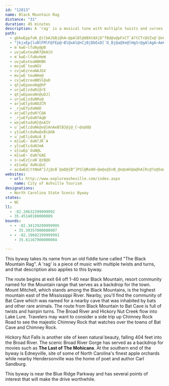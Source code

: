 ```yaml
---
id: "12813"
name: Black Mountain Rag
distance: "31"
duration: 45 minutes
description: A 'rag' is a musical tune with multiple twists and curves up and down the scale. The roads along this route also have multiple twists and turns.
path:
  - gbkwEppfuN_@|CbAJbBj@hA~@pAlBl@dBXtAXjD^fBd@v@pFxCT`A?tCTr@VZx@`@vGfAn@Dd@?hE_AbAEhAP`GlB~Bd@fAj@hBbCh@pCnAxBnAdA|CdBdAlAl@lAbB`HNLbCHj@Rb@Zl@r@h@bAnBlFrBnBj@XpBXtFjBtCdAjDfBvCD|A`@t@d@|@xAn@d@`@BdDy@t@CjJxDrAxA~CfEzInHn@^hEbAvBrBjHnDfH~Dz@~@fBrCh@^hAZ~Aa@h@EnAL~Ab@n@r@v@lEh@t@pJrCrE~AlIjE~GnFbF`FrDrEbJ~Mv@r@dBt@zEbAxA`@r@j@|DlEhDfBnA|@fFpFd@~@LpACdAu@xDCf@Bd@x@dBjAfAVd@TnBHjBTlAxEfP~GbWdBnE|@bBbCzCzBdC
  - "}kjxEp{luNlFMlF@fEp@~Bl@xAl@nCjBjDbExD[`D_Bj@a@Xe@lHgSr@gAlAgA~AmCnMuY~@mAt@e@hAxAXx@Ep@m@lDB`@P\\`Al@J^O`@_BvAi@r@m@tAAv@TzAXn@d@`@n@FzDa@TKbBaCx@aDDkAOw@}AwDAw@Ns@^e@xAmAn@mBRSvFoA`BGl@Y|@gBJk@IYk@q@Ia@T_@b@Dh@rADl@IfAk@hBc@fA_@XmBd@sCzCKP?ZVRNAjAyBz@s@|@Wt@?l@Mz@y@^S|B@h@c@jAkB`Ay@ZEbBJb@K^q@D{@Oy@m@cBAm@Nu@^k@n@En@Xf@J~C_BTXb@mDpFkBp@y@`BaD~AaAlAmBxCeDbEgCfCgEVyAbB_AlAyDn@e@\\EJW?a@_AaFR]^Pn@vB^l@b@RV?b@M|BeBpJyEpHaA~AwAx@mArAm@t@EvGiHl@uAhBaAlEgB^sARsBdAkB|A{AhDWr@Y`HaI`BgCjBkFbIq^~Koj@|D{Qz@oBlBeCvDgBzAqAbAgBX_B@qBKu@}@sBRw@fAeB`@ShC|@fAKlBy@`@Eb@Ph@l@lB`If@r@bAJfAYxA_AxQcOhRsPjO}PdB_B`FaBrAKx@g@d@_DvA}B^iCO_D_@mANg@ZORBn@xAX^h@LnCe@lAVdAl@xBlBb@|@j@`Cr@XlHaCtFsC|CkChD_E|CeCbDuArE_DXa@Ji@HoBbA}AJaBLSn@e@zI_CjAAfCd@dBhBvAdAlJD~GS~Ae@lHuIbBSlDD~@ZbAxAxBlE`IzKn@fBR~@JdANrE\\~B`AnCjDjEbAjAt@`@r@JxA?|Dy@t@Et@DfA^x@f@hDfDfCpDbGnKb@dAd@xBBtCI`AStAu@nBqDtGs@|Aa@rASnCAxIZrDx@xB|@jAn@f@xDlBx@pANlABdAm@zHB`BJv@b@nAz@bAp@`@p@Pv@DzAQ\\SdA_AvFgJnAsAlBgArFsB`B}@lH{FtAm@lAYhE]pDeB~Ai@jEEdBFlAd@lEfDvHvEnR|JhG~CjCfAxC~AnAXfE@t@Hl@Z^^dAfCf@n@rDrAt@f@lB`FjA|@f@Ln@E|EgAfMm@pALdFfCh@PpAJrD?rAL~CfAfUhObBdApA^pBPbCFdD_@hCm@lBaAlCqC|A_A~@SvF_@~Aw@xB{Ar@K|@Ld@Xn@hANdACf@Gd@Wn@sBbCWf@SpA@~@Lf@^r@RPrClAbC^nDLr@Vb@Zh@~@t@~En@nBr@nAd@`@rAp@lFxAvE|B`JnAvIh@bEp@Tg@vCeDh@eAb@{Bh@y@Zy@h@aE"
  - m`kwE~lfuNy@pB
  - uvjwExteuNKf@kH|U
  - m`kwE~lfuNvHeW
  - uvjwExteuNBKBK
  - mvjwE`teuNGV
  - cvjwEzreuNAJGX
  - mvjwE`teuNHe@
  - cvjwEzreuNBSl@uO
  - qtjwEpaeuNq@hP
  - urjwE|zduN{@rE
  - qtjwEpaeuNn@uDJ]
  - urjwE|zduNRo@
  - arjwElyduNOZCR
  - _rjwEfyduNAD
  - arjwElyduN?C@A
  - _rjwEfyduNfAqB
  - wojwEtuduN}@xAIV
  - u`jwEliduNk@v@}AnAeBlB}@j@_C~@s@d@
  - y}iwElcduNw@xBc@dA
  - u`jwEliduNzA_E
  - m}iwE~`duN?JK`A
  - y}iwElcduNJmA
  - o}iwEp`duN@L
  - m}iwE~`duN?GAE
  - s~iwEz{cuN`@zB@X
  - o}iwEp`duNc@uC
  - acdwEd|ttNmA^}Jj@cB`@aD@{B^]PSl@RxHO~@e@x@InB_@n@oAh@a@hA[Rc@?o@So@e@UkAIoA?_EIi@SSk@IiCz@wCxBy@z@CXB|@l@dDCl@Od@_Bx@sA`@yCdBcCfBc@^]l@A\J`@lAvC@x@Wn@g@\k@?}DkA_AFo@V}@~@iEtISf@C|ALxCJf@NPTF\ExAiAhA]h@FTd@?r@uAnAIl@EfASl@k@\]?_@KcDyBo@Ac@Ri@r@_BhEIhAEtBTlTOfB}A|JAxAd@dGR~@h@`AhBpBXh@d@dIRfFC~BYfEiAzHCxBLd@^j@fC`CZjA?lAK`@c@v@_@RsEnBmBn@cAKcEeCy@Gm@R{@xAmBdE{@|CmDdOsCbDc@v@oAdRg@pC{@jCOn@_@`LcAdGi@nG}@jCoEtKmBtIoBzEYxBIx@BjAT`DnAzGBnCM\g@n@wBxB}@fBOd@oBnO_@t@y@bAO`@Y~A}@~AA~@HlA@xB`CzGHlAIhAyAhE]d@eB~AcBtDYdAsCfNSlCYl@cBdB_@t@EbB\~C
websites:
  - url: http://www.exploreasheville.com/index.aspx
    name: City of Ashville Tourism
designations:
  - North Carolina State Scenic Byway
states:
  - NC
ll:
  - -82.28632399999992
  - 35.45140100000009
bounds:
  - - -82.34129299999995
    - 35.39357000000007
  - - -82.19602199999991
    - 35.61167900000004

---
```


This byway takes its name from an old fiddle tune called "The Black Mountain Rag". A 'rag' is a piece of music with multiple twists and turns, and that description also applies to this byway.

The route begins at exit 64 off 1-40 near Black Mountain, resort community named for the Mountain range that serves as a backdrop for the town. Mount Mitchell, which stands among the Black Mountains, is the highest mountain east of the Mississippi River. Nearby, you'll find the community of Bat Cave which was named for a nearby cave that was inhabited by bats and other rare animals. The route from Black Mountain to Bat Cave is full of twists and hairpin turns. The Broad River and Hickory Nut Creek flow into Lake Lure. Travelers may want to consider a side trip up Chimney Rock Road to see the majestic Chimney Rock that watches over the towns of Bat Cave and Chimney Rock.

Hickory Nut Falls is another site of keen natural beauty, falling 404 feet into the Broad River. The scenic Broad River Gorge has served as a backdrop for movies such as __The Last of The Mohicans__. At the southern end of the byway is Edneyville, site of some of North Carolina's finest apple orchards while nearby Hendersonville was the home of poet and author Carl Sandburg.

This byway is near the Blue Ridge Parkway and has several points of interest that will make the drive worthwhile.
